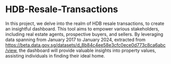 # HDB-Resale-Transactions
In this project, we delve into the realm of HDB resale transactions, to create an insightful dashboard. This tool aims to empower various stakeholders, including real estate agents, prospective buyers, and sellers. By leveraging data spanning from January 2017 to January 2024, extracted from https://beta.data.gov.sg/datasets/d_8b84c4ee58e3cfc0ece0d773c8ca6abc/view, the dashboard will provide valuable insights into property values, assisting individuals in finding their ideal home.
